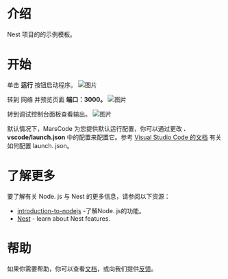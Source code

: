 # 介绍

Nest 项目的的示例模板。

# 开始

单击 **运行** 按钮启动程序。
![图片](https://lf-cdn.marscode.com.cn/obj/eden-cn/ljhwz_lkpkbvsj/ljhwZthlaukjlkulzlp/project_template/prod/04edcf103c3ed19965da6966212709d6078e241f/images/native_nodejs_nest/run.png)

转到 网络 并预览页面 **端口：3000。**
![图片](https://lf-cdn.marscode.com.cn/obj/eden-cn/ljhwz_lkpkbvsj/ljhwZthlaukjlkulzlp/project_template/prod/04edcf103c3ed19965da6966212709d6078e241f/images/native_nodejs_nest/cloud_port.png)

转到调试控制台面板查看输出。
![图片](https://lf-cdn.marscode.com.cn/obj/eden-cn/ljhwz_lkpkbvsj/ljhwZthlaukjlkulzlp/project_template/prod/04edcf103c3ed19965da6966212709d6078e241f/images/native_nodejs_nest/preview.png)

默认情况下，MarsCode 为您提供默认运行配置，你可以通过更改 **. vscode/launch.json** 中的配置来配置它。参考 [Visual Studio Code 的文档](https://code.visualstudio.com/docs/editor/debugging) 有关如何配置 launch. json。

# 了解更多
要了解有关 Node. js 与 Nest 的更多信息，请参阅以下资源：
- [introduction-to-nodejs](https://nodejs.org/en/learn/getting-started/introduction-to-nodejs) -了解Node. js的功能。
- [Nest](https://nestjs.com/) - learn about Nest features.

# 帮助
如果你需要帮助，你可以查看[文档](https://docs.marscode.cn/)，或向我们提供[反馈](https://juejin.cn/pin/club/7359094304150650889?utm_source=doc&utm_medium=marscode)。

